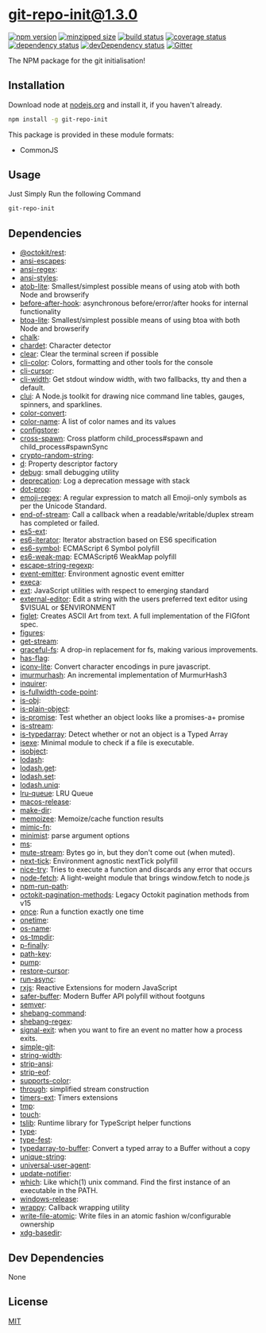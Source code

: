 # git-repo-init@1.3.0
 [![npm version](https://badge.fury.io/js/git-repo-init.svg)](https://npmjs.org/package/git-repo-init)  [![minzipped size](https://img.shields.io/bundlephobia/minzip/git-repo-init.svg)](https://bundlephobia.com/result?p=git-repo-init)  [![build status](https://img.shields.io/travis/raxraj/git-repo-init/master.svg)](https://travis-ci.org/raxraj/git-repo-init#master)  [![coverage status](https://coveralls.io/repos/raxraj/git-repo-init/badge.svg)](https://coveralls.io/github/raxraj/git-repo-init)  [![dependency status](https://david-dm.org/raxraj/git-repo-init.svg?theme=shields.io)](https://david-dm.org/raxraj/git-repo-init)  [![devDependency status](https://david-dm.org/raxraj/git-repo-init/dev-status.svg)](https://david-dm.org/raxraj/git-repo-init#info=devDependencies)  [![Gitter](https://badges.gitter.im/raxraj/git-repo-init.svg)](https://gitter.im/raxraj/git-repo-init) 

The NPM package for the git initialisation!


## Installation
Download node at [nodejs.org](http://nodejs.org) and install it, if you haven't already.

```sh
npm install -g git-repo-init
```

This package is provided in these module formats:

- CommonJS

## Usage

Just Simply Run the following Command

```sh
git-repo-init
```



## Dependencies

- [@octokit/rest](): 
- [ansi-escapes](): 
- [ansi-regex](): 
- [ansi-styles](): 
- [atob-lite](https://github.com/hughsk/atob-lite): Smallest/simplest possible means of using atob with both Node and browserify
- [before-after-hook](https://github.com/gr2m/before-after-hook): asynchronous before/error/after hooks for internal functionality
- [btoa-lite](https://github.com/hughsk/btoa-lite): Smallest/simplest possible means of using btoa with both Node and browserify
- [chalk](): 
- [chardet](https://github.com/runk/node-chardet): Character detector
- [clear](https://github.com/bahamas10/node-clear): Clear the terminal screen if possible
- [cli-color](https://github.com/medikoo/cli-color): Colors, formatting and other tools for the console
- [cli-cursor](): 
- [cli-width](https://github.com/knownasilya/cli-width): Get stdout window width, with two fallbacks, tty and then a default.
- [clui](https://github.com/nathanpeck/clui): A Node.js toolkit for drawing nice command line tables, gauges, spinners, and sparklines.
- [color-convert](): 
- [color-name](https://github.com/colorjs/color-name): A list of color names and its values
- [configstore](): 
- [cross-spawn](https://github.com/moxystudio/node-cross-spawn): Cross platform child_process#spawn and child_process#spawnSync
- [crypto-random-string](): 
- [d](https://github.com/medikoo/d): Property descriptor factory
- [debug](https://github.com/visionmedia/debug): small debugging utility
- [deprecation](https://github.com/gr2m/deprecation): Log a deprecation message with stack
- [dot-prop](): 
- [emoji-regex](https://github.com/mathiasbynens/emoji-regex): A regular expression to match all Emoji-only symbols as per the Unicode Standard.
- [end-of-stream](https://github.com/mafintosh/end-of-stream): Call a callback when a readable/writable/duplex stream has completed or failed.
- [es5-ext](): 
- [es6-iterator](https://github.com/medikoo/es6-iterator): Iterator abstraction based on ES6 specification
- [es6-symbol](https://github.com/medikoo/es6-symbol): ECMAScript 6 Symbol polyfill
- [es6-weak-map](https://github.com/medikoo/es6-weak-map): ECMAScript6 WeakMap polyfill
- [escape-string-regexp](): 
- [event-emitter](https://github.com/medikoo/event-emitter): Environment agnostic event emitter
- [execa](): 
- [ext](https://github.com/medikoo/es5-ext/blob/ext): JavaScript utilities with respect to emerging standard
- [external-editor](https://github.com/mrkmg/node-external-editor): Edit a string with the users preferred text editor using $VISUAL or $ENVIRONMENT
- [figlet](https://github.com/patorjk/figlet.js): Creates ASCII Art from text. A full implementation of the FIGfont spec.
- [figures](): 
- [get-stream](): 
- [graceful-fs](https://github.com/isaacs/node-graceful-fs): A drop-in replacement for fs, making various improvements.
- [has-flag](): 
- [iconv-lite](https://github.com/ashtuchkin/iconv-lite): Convert character encodings in pure javascript.
- [imurmurhash](https://github.com/jensyt/imurmurhash-js): An incremental implementation of MurmurHash3
- [inquirer](): 
- [is-fullwidth-code-point](): 
- [is-obj](): 
- [is-plain-object](): 
- [is-promise](https://github.com/then/is-promise): Test whether an object looks like a promises-a+ promise
- [is-stream](): 
- [is-typedarray](https://github.com/hughsk/is-typedarray): Detect whether or not an object is a Typed Array
- [isexe](https://github.com/isaacs/isexe): Minimal module to check if a file is executable.
- [isobject](): 
- [lodash](): 
- [lodash.get](): 
- [lodash.set](): 
- [lodash.uniq](): 
- [lru-queue](https://github.com/medikoo/lru-queue): LRU Queue
- [macos-release](): 
- [make-dir](): 
- [memoizee](https://github.com/medikoo/memoizee): Memoize/cache function results
- [mimic-fn](): 
- [minimist](https://github.com/substack/minimist): parse argument options
- [ms](): 
- [mute-stream](https://github.com/isaacs/mute-stream): Bytes go in, but they don't come out (when muted).
- [next-tick](https://github.com/medikoo/next-tick): Environment agnostic nextTick polyfill
- [nice-try](https://github.com/electerious/nice-try): Tries to execute a function and discards any error that occurs
- [node-fetch](https://github.com/bitinn/node-fetch): A light-weight module that brings window.fetch to node.js
- [npm-run-path](): 
- [octokit-pagination-methods](https://github.com/gr2m/octokit-pagination-methods): Legacy Octokit pagination methods from v15
- [once](https://github.com/isaacs/once): Run a function exactly one time
- [onetime](): 
- [os-name](): 
- [os-tmpdir](): 
- [p-finally](): 
- [path-key](): 
- [pump](): 
- [restore-cursor](): 
- [run-async](): 
- [rxjs](https://github.com/reactivex/rxjs): Reactive Extensions for modern JavaScript
- [safer-buffer](https://github.com/ChALkeR/safer-buffer): Modern Buffer API polyfill without footguns
- [semver](): 
- [shebang-command](): 
- [shebang-regex](): 
- [signal-exit](https://github.com/tapjs/signal-exit): when you want to fire an event no matter how a process exits.
- [simple-git](): 
- [string-width](): 
- [strip-ansi](): 
- [strip-eof](): 
- [supports-color](): 
- [through](https://github.com/dominictarr/through): simplified stream construction
- [timers-ext](https://github.com/medikoo/timers-ext): Timers extensions
- [tmp](): 
- [touch](): 
- [tslib](https://github.com/Microsoft/tslib): Runtime library for TypeScript helper functions
- [type](): 
- [type-fest](): 
- [typedarray-to-buffer](https://github.com/feross/typedarray-to-buffer): Convert a typed array to a Buffer without a copy
- [unique-string](): 
- [universal-user-agent](): 
- [update-notifier](): 
- [which](https://github.com/isaacs/node-which): Like which(1) unix command. Find the first instance of an executable in the PATH.
- [windows-release](): 
- [wrappy](https://github.com/npm/wrappy): Callback wrapping utility
- [write-file-atomic](https://github.com/npm/write-file-atomic): Write files in an atomic fashion w/configurable ownership
- [xdg-basedir](): 


## Dev Dependencies

None

## License
[MIT]()
